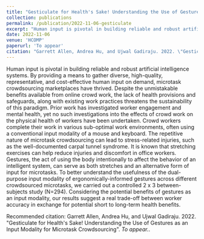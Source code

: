 ```yaml
---
title: "Gesticulate for Health's Sake! Understanding the Use of Gestures as an Input Modality for Microtask Crowdsourcing"
collection: publications
permalink: /publication/2022-11-06-gesticulate
excerpt: "Human input is pivotal in building reliable and robust artificial intelligence systems. By providing a means to gather diverse, high-quality, representative, and cost-effective human input on demand, microtask crowdsourcing marketplaces have thrived. Despite the unmistakable benefits available from online crowd work, the lack of health provisions and safeguards, along with existing work practices threatens the sustainability of this paradigm. Prior work has investigated worker engagement and mental health, yet no such investigations into the effects of crowd work on the physical health of workers have been undertaken. Crowd workers complete their work in various sub-optimal work environments, often using a conventional input modality of a mouse and keyboard. The repetitive nature of microtask crowdsourcing can lead to stress-related injuries, such as the well-documented carpal tunnel syndrome. It is known that stretching exercises can help reduce injuries and discomfort in office workers. Gestures, the act of using the body intentionally to affect the behavior of an intelligent system, can serve as both stretches and an alternative form of input for microtasks. To better understand the usefulness of the dual-purpose input modality of ergonomically-informed gestures across different crowdsourced microtasks, we carried out a controlled 2 x 3 between-subjects study (N=294). Considering the potential benefits of gestures as an input modality, our results suggest a real trade-off between worker accuracy in exchange for potential short to long-term health benefits."
date: 2022-11-06
venue: 'HCOMP'
paperurl: 'To appear'
citation: "Garrett Allen, Andrea Hu, and Ujwal Gadiraju. 2022. \"Gesticulate for Health's Sake! Understanding the Use of Gestures as an Input Modality for Microtask Crowdsourcing\". <i>To appear.</i>"
---
```

Human input is pivotal in building reliable and robust artificial intelligence systems. By providing a means to gather diverse, high-quality, representative, and cost-effective human input on demand, microtask crowdsourcing marketplaces have thrived. Despite the unmistakable benefits available from online crowd work, the lack of health provisions and safeguards, along with existing work practices threatens the sustainability of this paradigm. Prior work has investigated worker engagement and mental health, yet no such investigations into the effects of crowd work on the physical health of workers have been undertaken. Crowd workers complete their work in various sub-optimal work environments, often using a conventional input modality of a mouse and keyboard. The repetitive nature of microtask crowdsourcing can lead to stress-related injuries, such as the well-documented carpal tunnel syndrome. It is known that stretching exercises can help reduce injuries and discomfort in office workers. Gestures, the act of using the body intentionally to affect the behavior of an intelligent system, can serve as both stretches and an alternative form of input for microtasks. To better understand the usefulness of the dual-purpose input modality of ergonomically-informed gestures across different crowdsourced microtasks, we carried out a controlled 2 x 3 between-subjects study (N=294). Considering the potential benefits of gestures as an input modality, our results suggest a real trade-off between worker accuracy in exchange for potential short to long-term health benefits.

Recommended citation: Garrett Allen, Andrea Hu, and Ujwal Gadiraju. 2022. "Gesticulate for Health's Sake! Understanding the Use of Gestures as an Input Modality for Microtask Crowdsourcing". <i>To appear.</i>.
